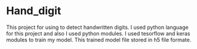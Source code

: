 # Hand_digit
This project for using to detect handwritten digits.
I used python language for this project and also I used python modules.
I used tesorflow and keras modules to train my model.
This trained model file stored in h5 file formate.
